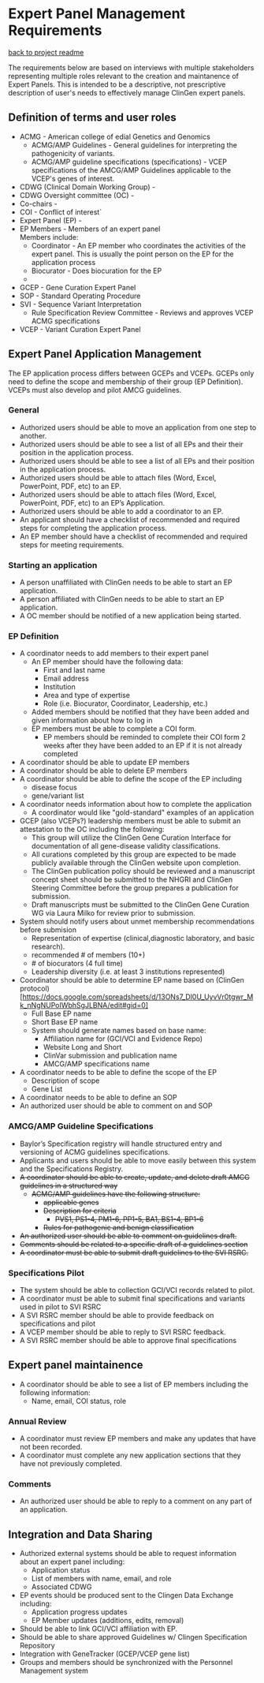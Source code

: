 # Expert Panel Management Requirements

[back to project readme](https://github.com/clingen-data-model/ep-management#readme)

The requirements below are based on interviews with multiple stakeholders representing multiple roles relevant to the creation and maintanence of Expert Panels.  This is intended to be a descriptive, not prescriptive description of user's needs to effectively manage ClinGen expert panels.

## Definition of terms and user roles
* ACMG - American college of edial Genetics and Genomics
  * ACMG/AMP Guidelines - General guidelines for interpreting the pathogenicity of variants.
  * ACMG/AMP guideline specifications (specifications) - VCEP specifications of the AMCG/AMP Guidelines applicable to the VCEP's genes of interest.
* CDWG (Clinical Domain Working Group) - 
* CDWG Oversight committee (OC) - 
* Co-chairs - 
* COI - Conflict of interest`
* Expert Panel (EP) - 
* EP Members - Members of an expert panel  
Members include:
  * Coordinator - An EP member who coordinates the activities of the expert panel.  This is usually the point person on the EP for the application process
  * Biocurator - Does biocuration for the EP
  * 
* GCEP - Gene Curation Expert Panel
* SOP - Standard Operating Procedure
* SVI - Sequence Variant Interpretation
  * Rule Specification Review Committee - Reviews and approves VCEP ACMG specifications 
* VCEP - Variant Curation Expert Panel


## Expert Panel Application Management
The EP application process differs between GCEPs and VCEPs.  GCEPs only need to define the scope and membership of their group (EP Definition).  VCEPs must also develop and pilot AMCG guidelines.  

### General
* Authorized users should be able to move an application from one step to another.
* Authorized users should be able to see a list of all EPs and their their position in the application process.
* Authorized users should be able to see a list of all EPs and their position in the application process.
* Authorized users should be able to attach files (Word, Excel, PowerPoint, PDF, etc) to an EP.
* Authorized users should be able to attach files (Word, Excel, PowerPoint, PDF, etc) to an EP’s Application.
* Authorized users should be able to add a coordinator to an EP.
* An applicant should have a checklist of recommended and required steps for completing the application process.
* An EP member should have a checklist of recommended and required steps for meeting requirements.

### Starting an application
* A person unaffiliated with ClinGen needs to be able to start an EP application.
* A person affiliated with ClinGen needs to be able to start an EP application.
* A OC member should be notified of a new application being started.

### EP Definition
* A coordinator needs to add members to their expert panel
  * An EP member should have the following data:
    * First and last name
    * Email address
    * Institution
    * Area and type of expertise
    * Role (i.e. Biocurator, Coordinator, Leadership, etc.)
  * Added members should be notified that they have been added and given information about how to log in
  * EP members must be able to complete a COI form.
    * EP members should be reminded to complete their COI form 2 weeks after they have been added to an EP if it is not already completed
* A coordinator should be able to update EP members
* A coordinator should be able to delete EP members
* A coordinator should be able to define the scope of the EP including
  * disease focus
  * gene/variant list
* A coordinator needs information about how to complete the application
  * A coordinator would like "gold-standard" examples of an application
* GCEP (also VCEPs?) leadership members must be able to submit an attestation to the OC including the following:
  * This group will utilize the ClinGen Gene Curation Interface for documentation of all gene-disease validity classifications.
  * All curations completed by this group are expected to be made publicly available through the ClinGen website upon completion.
  * The ClinGen publication policy should be reviewed and a manuscript concept sheet should be submitted to the NHGRI and ClinGen Steering Committee before the group prepares a publication for submission.
  * Draft manuscripts must be submitted to the ClinGen Gene Curation WG via Laura Milko for review prior to submission.
* System should notify users about unmet membership recommendations before submision
  * Representation of expertise (clinical,diagnostic laboratory, and basic research).
  * recommended \# of members (10+)
  * \# of biocurators (4 full time)
  * Leadership diversity (i.e. at least 3 institutions represented)
* Coordinator should be able to determine EP name based on (ClinGen protocol)[https://docs.google.com/spreadsheets/d/13ONs7_Dl0U_UyvVr0tgwr_Mk_nNgNUPoIWbhSgJLBNA/edit#gid=0]
  * Full Base EP name
  * Short Base EP name
  * System should generate names based on base name:
    * Affiliation name for (GCI/VCI and Evidence Repo)
    * Website Long and Short
    * ClinVar submission and publication name
    * AMCG/AMP specifications name
* A coordinator needs to be able to define the scope of the EP
  * Description of scope
  * Gene List
* A coordinator needs to be able to define an SOP 
* An authorized user should be able to comment on and SOP

### AMCG/AMP Guideline Specifications
* Baylor’s Specification registry will handle structured entry and versioning of ACMG guidelines specifications.
* Applicants and users should be able to move easily between this system and the Specifications Registry.
* ~~A coordinator should be able to create, update, and delete draft AMCG guidelines in a structured way~~
  * ~~ACMG/AMP guidelines have the following structure:~~
     * ~~applicable genes~~
     * ~~Description for criteria~~
        * ~~PVS1, PS1-4, PM1-6, PP1-5, BA1, BS1-4, BP1-6~~
    * ~~Rules for pathogenic and benign classification~~
* ~~An authorized user should be able to comment on guidelines draft.~~
* ~~Comments should be related to a specific draft of a guidelines section~~
* ~~A coordinator must be able to submit draft guidelines to the SVI RSRC.~~

### Specifications Pilot
* The system should be able to collection GCI/VCI records related to pilot.
* A coordinator must be able to submit final specifications and variants used in pilot to SVI RSRC
* A SVI RSRC member should be able to provide feedback on specifications and pilot
* A VCEP member should be able to reply to SVI RSRC feedback.
* A SVI RSRC member should be able to approve final specifications

## Expert panel maintainence
* A coordinator should be able to see a list of EP members including the following information:
  * Name, email, COI status, role

### Annual Review
* A coordinator must review EP members and make any updates that have not been recorded.
* A coordinator must complete any new application sections that they have not previously completed.

### Comments
* An authorized user should be able to reply to a comment on any part of an application.

## Integration and Data Sharing
* Authorized external systems should be able to request information about an expert panel including:
  * Application status
  * List of members with name, email, and role
  * Associated CDWG
* EP events should be produced sent to the Clingen Data Exchange including:
  * Application progress updates
  * EP Member updates (additions, edits, removal)
* Should be able to link GCI/VCI affiliation with EP.
* Should be able to share approved Guidelines w/ Clingen Specification Repository
* Integration with GeneTracker (GCEP/VCEP gene list)
* Groups and members should be synchronized with the Personnel Management system

  
